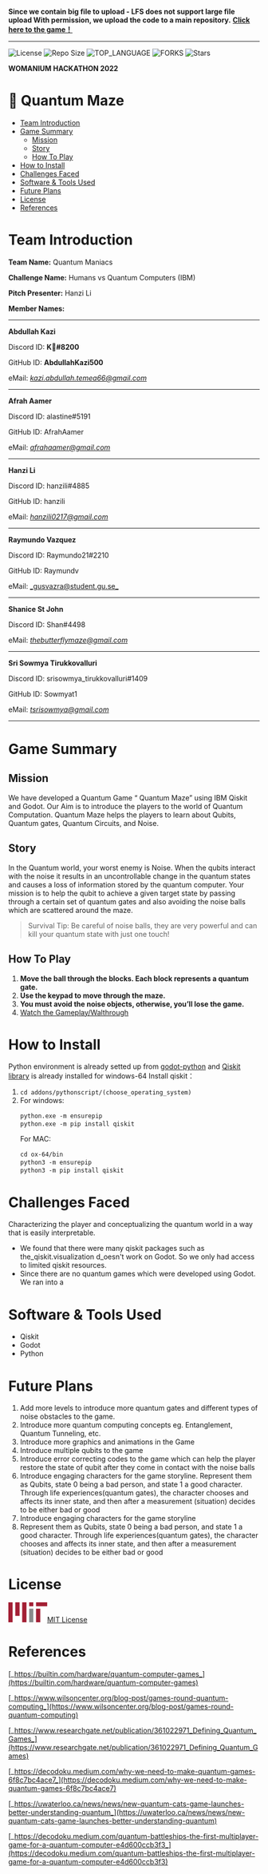 **Since we contain big file to upload - LFS does not support large file upload
With permission, we upload the code to a main repository.**
**[Click here to the game！](https://github.com/hanzili/QMaze)**

<hr>



![License](https://img.shields.io/github/license/hanzili/QMaze?style=for-the-badge) ![Repo Size](https://img.shields.io/github/languages/code-size/hanzili/QMaze?style=for-the-badge) ![TOP_LANGUAGE](https://img.shields.io/github/languages/top/hanzili/QMaze?style=for-the-badge) ![FORKS](https://img.shields.io/github/forks/hanzili/QMaze?style=for-the-badge&social) ![Stars](https://img.shields.io/github/stars/hanzili/QMaze?style=for-the-badge)


**WOMANIUM HACKATHON 2022**

# :space_invader: Quantum Maze

- [Team Introduction](#team-introduction)
- [Game Summary](#game-summary)
  - [Mission](#mission)
  - [Story](#story)
  - [How To Play](#how-to-play)
- [How to Install](#how-to-install)
- [Challenges Faced](#challenges-faced)
- [Software & Tools Used](#software--tools-used)
- [Future Plans](#future-plans)
- [License](#license)
- [References](#references)

# Team Introduction
**Team Name:** Quantum Maniacs

**Challenge Name:** Humans vs Quantum Computers (IBM)

**Pitch Presenter:** Hanzi Li

****Member Names:****

------------

**Abdullah Kazi**

Discord ID: **K🐺#8200**

GitHub ID: **AbdullahKazi500**

eMail: [_kazi.abdullah.temea66@gmail.com_](mailto:kazi.abdullah.temea66@gmail.com)

------------

**Afrah Aamer**

Discord ID: alastine#5191

GitHub ID: AfrahAamer

eMail: [_afrahaamer@gmail.com_](mailto:afrahaamer@gmail.com)
 
------------


**Hanzi Li**


Discord ID: hanzili#4885


GitHub ID: hanzili


eMail: [_hanzili0217@gmail.com_](mailto:hanzili0217@gmail.com)

------------

**Raymundo Vazquez**


Discord ID: Raymundo21#2210


GitHub ID: Raymundv


eMail: [_gusvazra@student.gu.se_](mailto:gusvazra@student.gu.se)

------------

**Shanice St John**


Discord ID: Shan#4498


eMail: [_thebutterflymaze@gmail.com_](mailto:thebutterflymaze@gmail.com)

------------

**Sri Sowmya Tirukkovalluri**


Discord ID: srisowmya_tirukkovalluri#1409


GitHub ID: Sowmyat1


eMail: [_tsrisowmya@gmail.com_  ](mailto:tsrisowmya@gmail.com)

------------

# Game Summary


## Mission

We have developed a Quantum Game “ Quantum Maze” using IBM Qiskit and Godot. Our Aim is to introduce the players to the world of Quantum Computation. Quantum Maze helps the players to learn about Qubits, Quantum gates, Quantum Circuits, and Noise.


## Story 

In the Quantum world, your worst enemy is Noise. When the qubits interact with the noise it results in an uncontrollable change in the quantum states and causes a loss of information stored by the quantum computer. Your mission is to help the qubit to achieve a given target state by passing through a certain set of quantum gates and also avoiding the noise balls which are scattered around the maze.

> Survival Tip: Be careful of noise balls, they are very powerful and can kill your quantum state with just one touch!


## How To Play

1. **Move the ball through the blocks. Each block represents a quantum gate.**
2. **Use the keypad to move through the maze.**
3. **You must avoid the noise objects, otherwise, you’ll lose the game.**
4. [Watch the Gameplay/Walthrough](https://drive.google.com/file/d/1_oKQ7oStvsb5tgTWm-Rmj3Z_zAYdiITj/view)


# How to Install
Python environment is already setted up from [godot-python](https://github.com/touilleMan/godot-python)
and [Qiskit library](https://github.com/Qiskit) is already installed for windows-64
Install qiskit：
1. ```cd addons/pythonscript/(choose_operating_system)```
2. For windows:
    ```
    python.exe -m ensurepip
    python.exe -m pip install qiskit
    ```
    For MAC:
    ```
    cd ox-64/bin
    python3 -m ensurepip
    python3 -m pip install qiskit
    ```

# Challenges Faced

Characterizing the player and conceptualizing the quantum world in a way that is easily interpretable.

- We found that there were many qiskit packages such as the_qiskit.visualization d_oesn't work on Godot. So we only had access to limited qiskit resources.
- Since there are no quantum games which were developed using Godot. We ran into a


# Software & Tools Used  


- Qiskit
- Godot
- Python


# Future Plans

1. Add more levels to introduce more quantum gates and different types of noise obstacles to the game.
2. Introduce more quantum computing concepts eg. Entanglement, Quantum Tunneling, etc.
3. Introduce more graphics and animations in the Game
4. Introduce multiple qubits to the game
5. Introduce error correcting codes to the game which can help the player restore the state of qubit after they come in contact with the noise balls
6. Introduce engaging characters for the game storyline. Represent them as Qubits, state 0 being a bad person, and state 1 a good character. Through life experiences(quantum gates), the character chooses and affects its inner state, and then after a measurement (situation) decides to be either bad or good
7. Introduce engaging characters for the game storyline
8. Represent them as Qubits, state 0 being a bad person, and state 1 a good character. Through life experiences(quantum gates), the character chooses and affects its inner state, and then after a measurement (situation) decides to be either bad or good


# License

<a href="https://choosealicense.com/licenses/mit/"><img src="https://raw.githubusercontent.com/johnturner4004/readme-generator/master/src/components/assets/images/mit.svg" height=40 />MIT License</a>

# References

[_https://builtin.com/hardware/quantum-computer-games_](https://builtin.com/hardware/quantum-computer-games)

[_https://www.wilsoncenter.org/blog-post/games-round-quantum-computing_](https://www.wilsoncenter.org/blog-post/games-round-quantum-computing)

[_https://www.researchgate.net/publication/361022971_Defining_Quantum_Games_](https://www.researchgate.net/publication/361022971_Defining_Quantum_Games)

[_https://decodoku.medium.com/why-we-need-to-make-quantum-games-6f8c7bc4ace7_](https://decodoku.medium.com/why-we-need-to-make-quantum-games-6f8c7bc4ace7)

[_https://uwaterloo.ca/news/news/new-quantum-cats-game-launches-better-understanding-quantum_](https://uwaterloo.ca/news/news/new-quantum-cats-game-launches-better-understanding-quantum)

[_https://decodoku.medium.com/quantum-battleships-the-first-multiplayer-game-for-a-quantum-computer-e4d600ccb3f3_](https://decodoku.medium.com/quantum-battleships-the-first-multiplayer-game-for-a-quantum-computer-e4d600ccb3f3)
